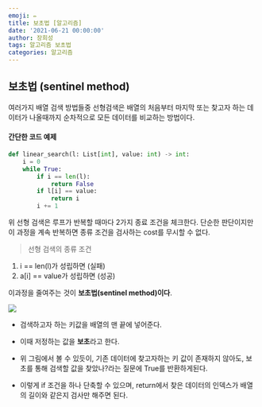```yaml
---
emoji: ✏️
title: 보초법 [알고리즘]
date: '2021-06-21 00:00:00'
author: 장희성
tags: 알고리즘 보초법
categories: 알고리즘
---
```


## 보초법 (sentinel method)

여러가지 배열 검색 방법들중 선형검색은 배열의 처음부터 마지막 또는 찾고자 하는 데이터가 나올때까지 순차적으로 모든 데이터를 비교하는 방법이다.

#### 간단한 코드 예제

```python
def linear_search(l: List[int], value: int) -> int:
    i = 0
    while True:
        if i == len(l):
            return False
        if l[i] == value:
            return i
        i += 1
```

위 선형 검색은 루프가 반복할 때마다 2가지 종료 조건을 체크한다. 단순한 판단이지만 이 과정을 계속 반복하면 종류 조건을 검사하는 cost를 무시할 수 없다.

> 선형 검색의 종류 조건

1. i == len(l)가 성립하면 (실패)
2. a[i] == value가 성립하면 (성공)

이과정을 줄여주는 것이 **보초법(sentinel method)이다**.

![](https://images.velog.io/images/heesungj7/post/87ef5cba-992c-4b57-80f1-bbcde047fd11/%E1%84%89%E1%85%B3%E1%84%8F%E1%85%B3%E1%84%85%E1%85%B5%E1%86%AB%E1%84%89%E1%85%A3%E1%86%BA%202021-06-21%20%E1%84%8B%E1%85%A9%E1%84%92%E1%85%AE%209.44.52.png)

- 검색하고자 하는 키값을 배열의 맨 끝에 넣어준다.
- 이때 저정하는 값을 **보초**라고 한다.
- 위 그림에서 볼 수 있듯이, 기존 데이터에 찾고자하는 키 값이 존재하지 않아도, 보초를 통해 검색할 값을 찾았나?라는 질문에 True를 반환하게된다.

- 이렇게 if 조건을 하나 단축할 수 있으며, return에서 찾은 데이터의 인덱스가 배열의 길이와 같은지 검사만 해주면 된다.

```toc

```
